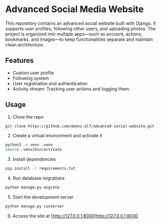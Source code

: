 # Advanced Social Media Website
This repository contains an advanced social website built with Django. It supports user profiles, following other users, and uploading photos. The project is organized into multiple apps—such as account, actions, bookmarks, and images—to keep functionalities separate and maintain clean architecture.

## Features
- Custom user profile
- Following system
- User registration and authentication
- Activity stream: Tracking user actions and logging them.

## Usage
1. Clone the repo
```bash
git clone https://github.com/abeni-al7/advanced-social-website.git
```
2. Create a virtual environment and activate it
```bash
python3 -m venv .venv
source .venv/bin/activate
```
3. Install dependencies
```bash
pip install -r requirements.txt
```
4. Run database migrations
```bash
python manage.py migrate
```
5. Start the development server
```bash
python manage.py runserver
```
6. Access the site at [http://127.0.0.1:8000]http://127.0.0.1:8000